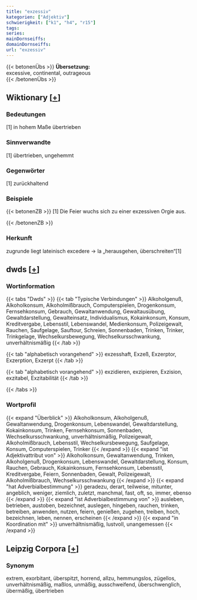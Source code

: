 ```yaml
---
title: "exzessiv"
kategorien: ["Adjektiv"]
schwierigkeit: ["k1", "h4", "r15"]
tags:
series:
mainDornseiffs:
domainDornseiffs:
url: "exzessiv"
---
```


{{< betonenÜbs >}}
**Übersetzung:**  
excessive, continental, outrageous  
{{< /betonenÜbs >}}

## Wiktionary [[+](https://de.wiktionary.org/wiki/exzessiv)]

### Bedeutungen
[1] in hohem Maße übertrieben  

### Sinnverwandte
[1] übertrieben, ungehemmt  

### Gegenwörter
[1] zurückhaltend  

### Beispiele
{{< betonenZB >}}
[1] Die Feier wuchs sich zu einer exzessiven Orgie aus.  

{{< /betonenZB >}}
### Herkunft
zugrunde liegt lateinisch excedere → la „herausgehen, überschreiten“[1]  



## dwds [[+](https://www.dwds.de/wb/exzessiv)]

### Wortinformation
{{< tabs "Dwds" >}}
{{< tab "Typische Verbindungen" >}}
Alkoholgenuß, Alkoholkonsum, Alkoholmißbrauch, Computerspielen, Drogenkonsum, Fernsehkonsum, Gebrauch, Gewaltanwendung, Gewaltausübung, Gewaltdarstellung, Gewalteinsatz, Individualismus, Kokainkonsum, Konsum, Kreditvergabe, Lebensstil, Lebenswandel, Medienkonsum, Polizeigewalt, Rauchen, Saufgelage, Sauftour, Schreien, Sonnenbaden, Trinken, Trinker, Trinkgelage, Wechselkursbewegung, Wechselkursschwankung, unverhältnismäßig
{{< /tab >}}

{{< tab "alphabetisch vorangehend" >}}
exzesshaft, Exzeß, Exzerptor, Exzerption, Exzerpt
{{< /tab >}}

{{< tab "alphabetisch vorangehend" >}}
exzidieren, exzipieren, Exzision, exzitabel, Exzitabilität
{{< /tab >}}

{{< /tabs >}}

### Wortprofil
{{< expand "Überblick" >}} Alkoholkonsum, Alkoholgenuß, Gewaltanwendung, Drogenkonsum, Lebenswandel, Gewaltdarstellung, Kokainkonsum, Trinken, Fernsehkonsum, Sonnenbaden, Wechselkursschwankung, unverhältnismäßig, Polizeigewalt, Alkoholmißbrauch, Lebensstil, Wechselkursbewegung, Saufgelage, Konsum, Computerspielen, Trinker {{< /expand >}}
{{< expand "ist Adjektivattribut von" >}} Alkoholkonsum, Gewaltanwendung, Trinken, Alkoholgenuß, Drogenkonsum, Lebenswandel, Gewaltdarstellung, Konsum, Rauchen, Gebrauch, Kokainkonsum, Fernsehkonsum, Lebensstil, Kreditvergabe, Feiern, Sonnenbaden, Gewalt, Polizeigewalt, Alkoholmißbrauch, Wechselkursschwankung {{< /expand >}}
{{< expand "hat Adverbialbestimmung" >}} geradezu, derart, teilweise, mitunter, angeblich, weniger, ziemlich, zuletzt, manchmal, fast, oft, so, immer, ebenso {{< /expand >}}
{{< expand "ist Adverbialbestimmung von" >}} ausleben, betrieben, austoben, bezeichnet, auslegen, hingeben, rauchen, trinken, betreiben, anwenden, nutzen, feiern, genießen, zugehen, treiben, hoch, bezeichnen, leben, nennen, erscheinen {{< /expand >}}
{{< expand "in Koordination mit" >}} unverhältnismäßig, lustvoll, unangemessen {{< /expand >}}

## Leipzig Corpora [[+](https://corpora.uni-leipzig.de/en/res?word=exzessiv&corpusId=deu_newscrawl-public_2018)]


### Synonym
extrem, exorbitant, überspitzt, horrend, allzu, hemmungslos, zügellos, unverhältnismäßig, maßlos, unmäßig, ausschweifend, überschwenglich, übermäßig, übertrieben

